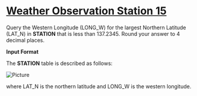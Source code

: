 # [Weather Observation Station 15](https://www.hackerrank.com/challenges/weather-observation-station-15/problem)

Query the Western Longitude (LONG_W) for the largest Northern Latitude (LAT_N) in <strong>STATION</strong> that is less than $137.2345$. Round your answer to $4$ decimal places.

<strong>Input Format</strong>

The <strong>STATION</strong> table is described as follows:

![Picture](https://s3.amazonaws.com/hr-challenge-images/9336/1449345840-5f0a551030-Station.jpg)

where LAT_N is the northern latitude and LONG_W is the western longitude.
